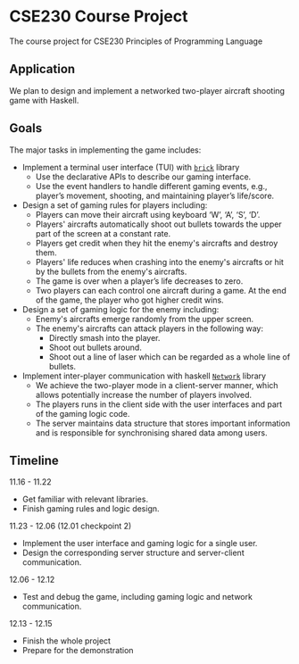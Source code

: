 # CSE230 Course Project

The course project for CSE230 Principles of Programming Language

## Application
We plan to design and implement a networked two-player aircraft shooting game with Haskell.

## Goals
The major tasks in implementing the game includes:
* Implement a terminal user interface (TUI) with [`brick`](https://hackage.haskell.org/package/brick) library
  * Use the declarative APIs to describe our gaming interface.
  * Use the event handlers to handle different gaming events, e.g., player’s movement, shooting, and maintaining player’s life/score.
* Design a set of gaming rules for players including:
  * Players can move their aircraft using keyboard ‘W’, ‘A’, ‘S’, ‘D’.
  * Players' aircrafts automatically shoot out bullets towards the upper part of the screen at a constant rate.
  * Players get credit when they hit the enemy's aircrafts and destroy them.
  * Players' life reduces when crashing into the enemy's aircrafts or hit by the bullets from the enemy's aircrafts.
  * The game is over when a player’s life decreases to zero.
  * Two players can each control one aircraft during a game. At the end of the game, the player who got higher credit wins.
* Design a set of gaming logic for the enemy including:
  * Enemy's aircrafts emerge randomly from the upper screen.
  * The enemy's aircrafts can attack players in the following way:
    * Directly smash into the player.
    * Shoot out bullets around.
    * Shoot out a line of laser which can be regarded as a whole line of bullets. 
* Implement inter-player communication with haskell [`Network`](https://wiki.haskell.org/Applications_and_libraries/Network) library
  * We achieve the two-player mode in a client-server manner, which allows potentially increase the number of players involved.
  * The players runs in the client side with the user interfaces and part of the gaming logic code.
  * The server maintains data structure that stores important information and is responsible for synchronising shared data among users.

## Timeline
11.16 - 11.22	
* Get familiar with relevant libraries. 
* Finish gaming rules and logic design.
  
11.23 - 12.06
(12.01 checkpoint 2)
* Implement the user interface and gaming logic for a single user. 
* Design the corresponding server structure and server-client communication.
  
12.06 - 12.12
* Test and debug the game, including gaming logic and network communication.
  
12.13 - 12.15
* Finish the whole project
* Prepare for the demonstration

